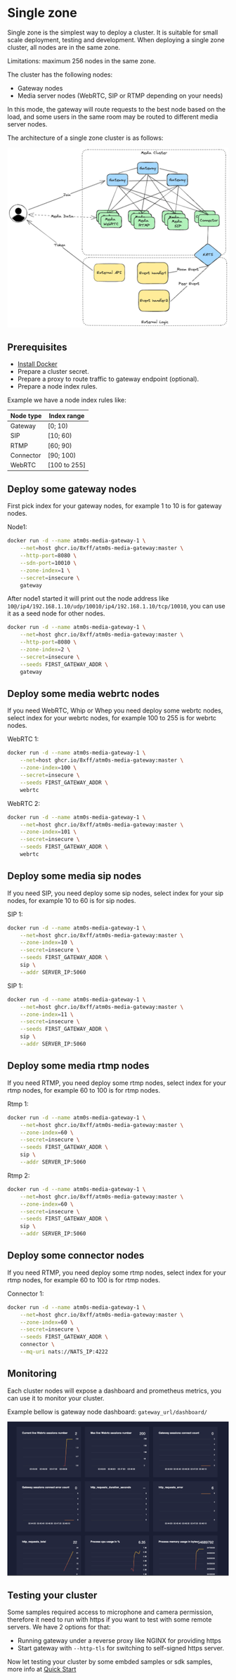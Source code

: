 # Single zone

Single zone is the simplest way to deploy a cluster. It is suitable for small scale deployment, testing and development.
When deploying a single zone cluster, all nodes are in the same zone.

Limitations: maximum 256 nodes in the same zone.

The cluster has the following nodes:

- Gateway nodes
- Media server nodes (WebRTC, SIP or RTMP depending on your needs)

In this mode, the gateway will route requests to the best node based on the load, and some users in the same room may be routed to different media server nodes.

The architecture of a single zone cluster is as follows:

![Single zone](../../imgs/single-zone.excalidraw.png)

## Prerequisites

- [Install Docker](https://docs.docker.com/engine/install/)
- Prepare a cluster secret.
- Prepare a proxy to route traffic to gateway endpoint (optional).
- Prepare a node index rules.

Example we have a node index rules like:

| Node type | Index range  |
| --------- | ------------ |
| Gateway   | [0; 10)      |
| SIP       | [10; 60)     |
| RTMP      | [60; 90)     |
| Connector | [90; 100)    |
| WebRTC    | [100 to 255] |

## Deploy some gateway nodes

First pick index for your gateway nodes, for example 1 to 10 is for gateway nodes.

Node1:

```bash
docker run -d --name atm0s-media-gateway-1 \
    --net=host ghcr.io/8xff/atm0s-media-gateway:master \
    --http-port=8080 \
    --sdn-port=10010 \
    --zone-index=1 \
    --secret=insecure \
    gateway
```

After node1 started it will print out the node address like `10@/ip4/192.168.1.10/udp/10010/ip4/192.168.1.10/tcp/10010`, you can use it as a seed node for other nodes.

```bash
docker run -d --name atm0s-media-gateway-1 \
    --net=host ghcr.io/8xff/atm0s-media-gateway:master \
    --http-port=8080 \
    --zone-index=2 \
    --secret=insecure \
    --seeds FIRST_GATEWAY_ADDR \
    gateway
```

## Deploy some media webrtc nodes

If you need WebRTC, Whip or Whep you need deploy some webrtc nodes, select index for your webrtc nodes, for example 100 to 255 is for webrtc nodes.

WebRTC 1:

```bash
docker run -d --name atm0s-media-gateway-1 \
    --net=host ghcr.io/8xff/atm0s-media-gateway:master \
    --zone-index=100 \
    --secret=insecure \
    --seeds FIRST_GATEWAY_ADDR \
    webrtc
```

WebRTC 2:

```bash
docker run -d --name atm0s-media-gateway-1 \
    --net=host ghcr.io/8xff/atm0s-media-gateway:master \
    --zone-index=101 \
    --secret=insecure \
    --seeds FIRST_GATEWAY_ADDR \
    webrtc
```

## Deploy some media sip nodes

If you need SIP, you need deploy some sip nodes, select index for your sip nodes, for example 10 to 60 is for sip nodes.

SIP 1:

```bash
docker run -d --name atm0s-media-gateway-1 \
    --net=host ghcr.io/8xff/atm0s-media-gateway:master \
    --zone-index=10 \
    --secret=insecure \
    --seeds FIRST_GATEWAY_ADDR \
    sip \
    --addr SERVER_IP:5060
```

SIP 1:

```bash
docker run -d --name atm0s-media-gateway-1 \
    --net=host ghcr.io/8xff/atm0s-media-gateway:master \
    --zone-index=11 \
    --secret=insecure \
    --seeds FIRST_GATEWAY_ADDR \
    sip \
    --addr SERVER_IP:5060
```

## Deploy some media rtmp nodes

If you need RTMP, you need deploy some rtmp nodes, select index for your rtmp nodes, for example 60 to 100 is for rtmp nodes.

Rtmp 1:

```bash
docker run -d --name atm0s-media-gateway-1 \
    --net=host ghcr.io/8xff/atm0s-media-gateway:master \
    --zone-index=60 \
    --secret=insecure \
    --seeds FIRST_GATEWAY_ADDR \
    sip \
    --addr SERVER_IP:5060
```

Rtmp 2:

```bash
docker run -d --name atm0s-media-gateway-1 \
    --net=host ghcr.io/8xff/atm0s-media-gateway:master \
    --zone-index=60 \
    --secret=insecure \
    --seeds FIRST_GATEWAY_ADDR \
    sip \
    --addr SERVER_IP:5060
```

## Deploy some connector nodes

If you need RTMP, you need deploy some rtmp nodes, select index for your rtmp nodes, for example 60 to 100 is for rtmp nodes.

Connector 1:

```bash
docker run -d --name atm0s-media-gateway-1 \
    --net=host ghcr.io/8xff/atm0s-media-gateway:master \
    --zone-index=60 \
    --secret=insecure \
    --seeds FIRST_GATEWAY_ADDR \
    connector \
    --mq-uri nats://NATS_IP:4222
```

## Monitoring

Each cluster nodes will expose a dashboard and prometheus metrics, you can use it to monitor your cluster.

Example bellow is gateway node dashboard: `gateway_url/dashboard/`

![Monitoring](../../imgs/demo-monitor.png)

## Testing your cluster

Some samples required access to microphone and camera permission, therefore it need to run with https if you want to test with some remote servers. We have 2 options for that:

- Running gateway under a reverse proxy like NGINX for providing https
- Start gateway with `--http-tls` for switching to self-signed https server.

Now let testing your cluster by some embded samples or sdk samples, more info at [Quick Start](../quick-start/README.md)
